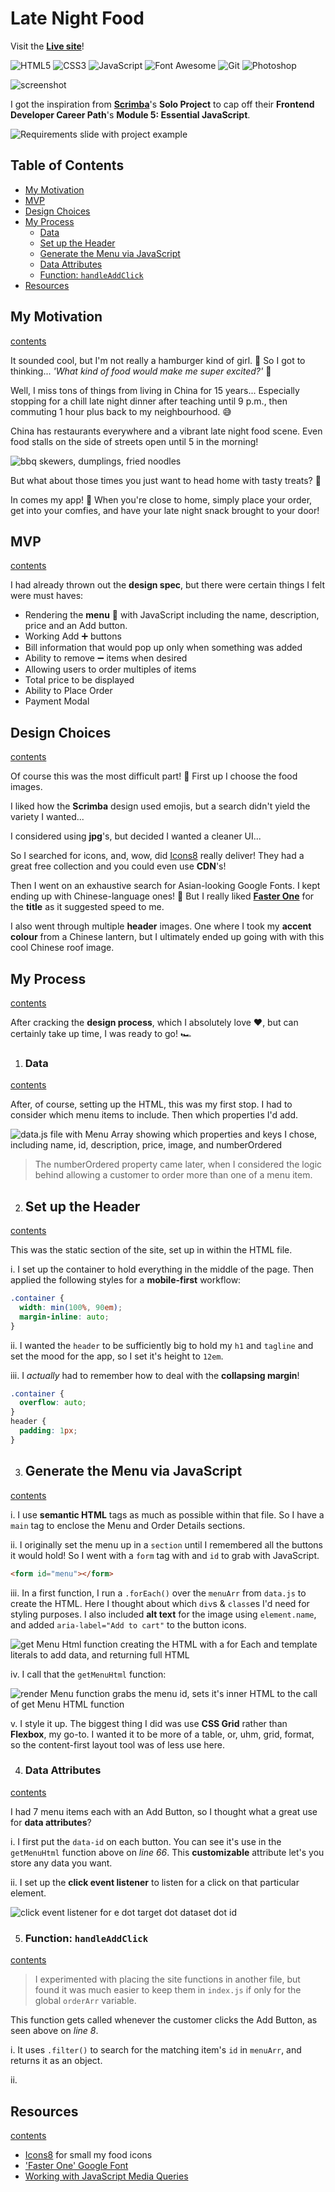 # Late Night Food

Visit the **[Live site]()**!

<p>
   <img src="https://img.shields.io/badge/HTML5-E34F26.svg?style=for-the-badge&logo=HTML5&logoColor=white" title="HTML5" alt="HTML5">
   <img src="https://img.shields.io/badge/CSS3-1572B6.svg?style=for-the-badge&logo=CSS3&logoColor=white" title="CSS3" alt="CSS3">
   <img src="https://img.shields.io/badge/JavaScript-F7DF1E.svg?style=for-the-badge&logo=JavaScript&logoColor=black" title="JavaScript" alt="JavaScript">
   <img src="https://img.shields.io/badge/Font%20Awesome-528DD7.svg?style=for-the-badge&logo=Font-Awesome&logoColor=white" title="Font Awesome" alt="Font Awesome">
   <img src="https://img.shields.io/badge/Git-F05032.svg?style=for-the-badge&logo=Git&logoColor=white" title="Git" alt="Git">
   <img src="https://img.shields.io/badge/Adobe%20Photoshop-31A8FF.svg?style=for-the-badge&logo=Adobe-Photoshop&logoColor=white" title="Photoshop" alt="Photoshop">
</p>

![screenshot](screenshots/order-details.gif)

I got the inspiration from **[Scrimba](https://scrimba.com/)**'s **Solo Project** to cap off their **Frontend Developer Career Path**'s **Module 5: Essential JavaScript**.

![Requirements slide with project example](/screenshots/Scrimba-requirements.png)

## Table of Contents

- [My Motivation](https://github.com/JoleneKearse/Late-Night-Food-Ordering-App#my-motivation)
- [MVP](https://github.com/JoleneKearse/Late-Night-Food-Ordering-App#mvp)
- [Design Choices](https://github.com/JoleneKearse/Late-Night-Food-Ordering-App#design-choices)
- [My Process](https://github.com/JoleneKearse/Late-Night-Food-Ordering-App#my-process)
  - [Data](https://github.com/JoleneKearse/Late-Night-Food-Ordering-App#data)
  - [Set up the Header](https://github.com/JoleneKearse/Late-Night-Food-Ordering-App#set-up-the-header)
  - [Generate the Menu via JavaScript](https://github.com/JoleneKearse/Late-Night-Food-Ordering-App#generate-the-menu-via-javascript)
  - [Data Attributes](https://github.com/JoleneKearse/Late-Night-Food-Ordering-App#data-attributes)
  - [Function: `handleAddClick`](https://github.com/JoleneKearse/Late-Night-Food-Ordering-App#function-handleaddclick)
- [Resources](https://github.com/JoleneKearse/Late-Night-Food-Ordering-App#resources)

## My Motivation

[contents](https://github.com/JoleneKearse/Late-Night-Food-Ordering-App#table-of-contents)

It sounded cool, but I'm not really a hamburger kind of girl. 🍔 So I got to thinking... _'What kind of food would make me super excited?'_ 🤔

Well, I miss tons of things from living in China for 15 years... Especially stopping for a chill late night dinner after teaching until 9 p.m., then commuting 1 hour plus back to my neighbourhood. 😅

China has restaurants everywhere and a vibrant late night food scene. Even food stalls on the side of streets open until 5 in the morning!

![bbq skewers, dumplings, fried noodles](/screenshots/street-food.png)

But what about those times you just want to head home with tasty treats? 🥡

In comes my app! 📱 When you're close to home, simply place your order, get into your comfies, and have your late night snack brought to your door!

## MVP

[contents](https://github.com/JoleneKearse/Late-Night-Food-Ordering-App#table-of-contents)

I had already thrown out the **design spec**, but there were certain things I felt were must haves:

- Rendering the **menu** 🍜 with JavaScript including the name, description, price and an Add button.
- Working Add ➕ buttons
- Bill information that would pop up only when something was added
- Ability to remove ➖ items when desired
- Allowing users to order multiples of items
- Total price to be displayed
- Ability to Place Order
- Payment Modal

## Design Choices

[contents](https://github.com/JoleneKearse/Late-Night-Food-Ordering-App#table-of-contents)

Of course this was the most difficult part! 🤣 First up I choose the food images.

I liked how the **Scrimba** design used emojis, but a search didn't yield the variety I wanted...

I considered using **jpg**'s, but decided I wanted a cleaner UI...

So I searched for icons, and, wow, did [Icons8](https://icons8.com/) really deliver! They had a great free collection and you could even use **CDN**'s!

Then I went on an exhaustive search for Asian-looking Google Fonts. I kept ending up with Chinese-language ones! 🤣 But I really liked **[Faster One](https://fonts.google.com/specimen/Faster+One?query=faster+one)** for the **title** as it suggested speed to me.

I also went through multiple **header** images. One where I took my **accent colour** from a Chinese lantern, but I ultimately ended up going with with this cool Chinese roof image.

## My Process

[contents](https://github.com/JoleneKearse/Late-Night-Food-Ordering-App#table-of-contents)

After cracking the **design process**, which I absolutely love ❤️, but can certainly take up time, I was ready to go! 🏎️

1. ### Data

[contents](https://github.com/JoleneKearse/Late-Night-Food-Ordering-App#table-of-contents)

After, of course, setting up the HTML, this was my first stop. I had to consider which menu items to include. Then which properties I'd add.

![data.js file with Menu Array showing which properties and keys I chose, including name, id, description, price, image, and numberOrdered](/screenshots/data.png)

> The numberOrdered property came later, when I considered the logic behind allowing a customer to order more than one of a menu item.

2. ## Set up the Header

[contents](https://github.com/JoleneKearse/Late-Night-Food-Ordering-App#table-of-contents)

This was the static section of the site, set up in within the HTML file.

i. I set up the container to hold everything in the middle of the page. Then applied the following styles for a **mobile-first** workflow:

```css
.container {
  width: min(100%, 90em);
  margin-inline: auto;
}
```

ii. I wanted the `header` to be sufficiently big to hold my `h1` and `tagline` and set the mood for the app, so I set it's height to `12em`.

iii. I _actually_ had to remember how to deal with the **collapsing margin**!

```css
.container {
  overflow: auto;
}
header {
  padding: 1px;
}
```

3. ## Generate the Menu via JavaScript

[contents](https://github.com/JoleneKearse/Late-Night-Food-Ordering-App#table-of-contents)

i. I use **semantic HTML** tags as much as possible within that file. So I have a `main` tag to enclose the Menu and Order Details sections.

ii. I originally set the menu up in a `section` until I remembered all the buttons it would hold! So I went with a `form` tag with and `id` to grab with JavaScript.

```html
<form id="menu"></form>
```

iii. In a first function, I run a `.forEach()` over the `menuArr` from `data.js` to create the HTML. Here I thought about which `div`s & `class`es I'd need for styling purposes. I also included **alt text** for the image using `element.name`, and added `aria-label="Add to cart"` to the button icons.

![get Menu Html function creating the HTML with a for Each and template literals to add data, and returning full HTML](screenshots/menuHTML.png)

iv. I call that the `getMenuHtml` function:

![render Menu function grabs the menu id, sets it's inner HTML to the call of get Menu HTML function](screenshots/renderMenu.png)

v. I style it up. The biggest thing I did was use **CSS Grid** rather than **Flexbox**, my go-to. I wanted it to be more of a table, or, uhm, grid, format, so the content-first layout tool was of less use here.

4. ### Data Attributes

[contents](https://github.com/JoleneKearse/Late-Night-Food-Ordering-App#table-of-contents)

I had 7 menu items each with an Add Button, so I thought what a great use for **data attributes**?

i. I first put the `data-id` on each button. You can see it's use in the `getMenuHtml` function above on _line 66_. This **customizable** attribute let's you store any data you want.

ii. I set up the **click event listener** to listen for a click on that particular element.

![click event listener for e dot target dot dataset dot id](screenshots/event-listener-add-id.png)

5. ### Function: `handleAddClick`

[contents](https://github.com/JoleneKearse/Late-Night-Food-Ordering-App#table-of-contents)

> I experimented with placing the site functions in another file, but found it was much easier to keep them in `index.js` if only for the global `orderArr` variable.

This function gets called whenever the customer clicks the Add Button, as seen above on _line 8_.

i. It uses `.filter()` to search for the matching item's `id` in `menuArr`, and returns it as an object.

ii.

## Resources

[contents](https://github.com/JoleneKearse/Late-Night-Food-Ordering-App#table-of-contents)

- [Icons8](https://icons8.com/) for small my food icons
- ['Faster One' Google Font](https://fonts.google.com/specimen/Faster+One?query=faster+one)
- [Working with JavaScript Media Queries](https://css-tricks.com/working-with-javascript-media-queries/)
